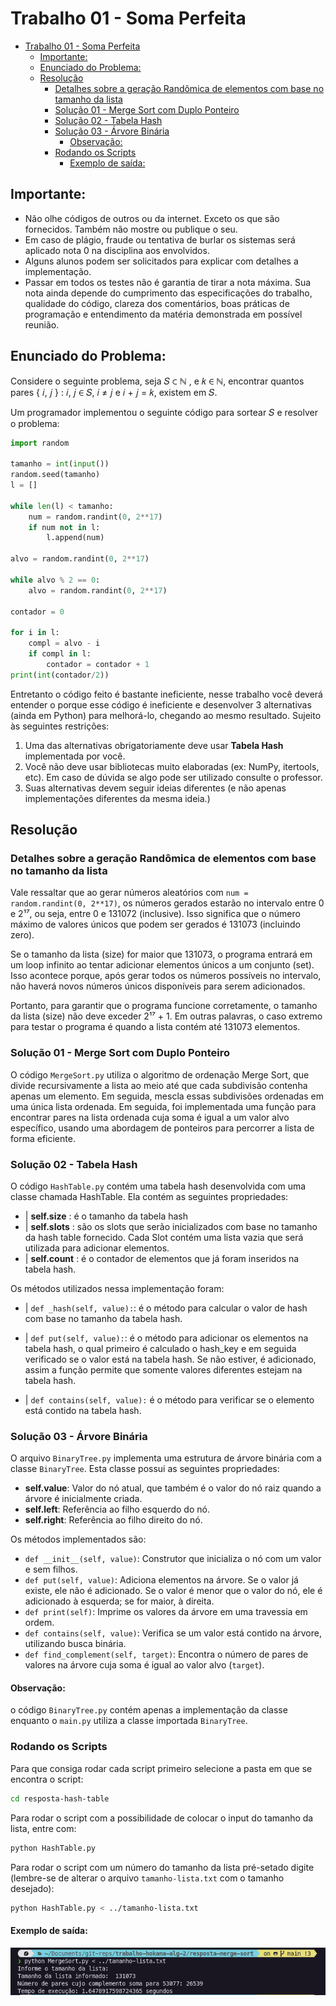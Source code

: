 # Trabalho 01 - Soma Perfeita

- [Trabalho 01 - Soma Perfeita](#trabalho-01---soma-perfeita)
  - [Importante:](#importante)
  - [Enunciado do Problema:](#enunciado-do-problema)
  - [Resolução](#resolução)
    - [Detalhes sobre a geração Randômica de elementos com base no tamanho da lista](#detalhes-sobre-a-geração-randômica-de-elementos-com-base-no-tamanho-da-lista)
    - [Solução 01 - Merge Sort com Duplo Ponteiro](#solução-01---merge-sort-com-duplo-ponteiro)
    - [Solução 02 - Tabela Hash](#solução-02---tabela-hash)
    - [Solução 03 - Árvore Binária](#solução-03---árvore-binária)
      - [Observação:](#observação)
    - [Rodando os Scripts](#rodando-os-scripts)
      - [Exemplo de saída:](#exemplo-de-saída)

## Importante:
- Não olhe códigos de outros ou da internet. Exceto os que são fornecidos. Também
não mostre ou publique o seu.
- Em caso de plágio, fraude ou tentativa de burlar os sistemas será aplicado nota 0 na
disciplina aos envolvidos.
- Alguns alunos podem ser solicitados para explicar com detalhes a implementação.
- Passar em todos os testes não é garantia de tirar a nota máxima. Sua nota ainda
depende do cumprimento das especificações do trabalho, qualidade do código,
clareza dos comentários, boas práticas de programação e entendimento da matéria
demonstrada em possível reunião.


## Enunciado do Problema: 

Considere o seguinte problema, seja 𝑆 ⊂ ℕ , e 𝑘 ∈ ℕ, encontrar quantos pares
{ 𝑖, 𝑗 } : 𝑖,   𝑗 ∈ 𝑆, 𝑖 ≠ 𝑗    e 𝑖 + 𝑗 = 𝑘, existem em 𝑆.

Um programador implementou o seguinte código para sortear 𝑆 e resolver o problema:

```python
import random

tamanho = int(input())
random.seed(tamanho)
l = []

while len(l) < tamanho:
    num = random.randint(0, 2**17)
    if num not in l:
        l.append(num)

alvo = random.randint(0, 2**17)

while alvo % 2 == 0:
    alvo = random.randint(0, 2**17)

contador = 0

for i in l:
    compl = alvo - i
    if compl in l:
        contador = contador + 1
print(int(contador/2))
```

Entretanto o código feito é bastante ineficiente, nesse trabalho você deverá entender o
porque esse código é ineficiente e desenvolver 3 alternativas (ainda em Python) para
melhorá-lo, chegando ao mesmo resultado. Sujeito às seguintes restrições:

1. Uma das alternativas obrigatoriamente deve usar **Tabela Hash** implementada por
você.
2. Você não deve usar bibliotecas muito elaboradas (ex: NumPy, itertools, etc). Em
caso de dúvida se algo pode ser utilizado consulte o professor.
3. Suas alternativas devem seguir ideias diferentes (e não apenas implementações
diferentes da mesma ideia.)


## Resolução 

### Detalhes sobre a geração Randômica de elementos com base no tamanho da lista

Vale ressaltar que ao gerar números aleatórios com ```num = random.randint(0, 2**17)```, os números gerados estarão no intervalo entre 0 e 2¹⁷, ou seja, entre 0 e 131072 (inclusive). Isso significa que o número máximo de valores únicos que podem ser gerados é 131073 (incluindo zero).

Se o tamanho da lista (size) for maior que 131073, o programa entrará em um loop infinito ao tentar adicionar elementos únicos a um conjunto (set). Isso acontece porque, após gerar todos os números possíveis no intervalo, não haverá novos números únicos disponíveis para serem adicionados.

Portanto, para garantir que o programa funcione corretamente, o tamanho da lista (size) não deve exceder 2¹⁷ + 1. Em outras palavras, o caso extremo para testar o programa é quando a lista contém até 131073 elementos.


### Solução 01 - Merge Sort com Duplo Ponteiro

O código ```MergeSort.py``` utiliza o algoritmo de ordenação Merge Sort, que divide recursivamente a lista ao meio até que cada subdivisão contenha apenas um elemento. Em seguida, mescla essas subdivisões ordenadas em uma única lista ordenada. Em seguida, foi implementada uma função para encontrar pares na lista ordenada cuja soma é igual a um valor alvo específico, usando uma abordagem de ponteiros para percorrer a lista de forma eficiente.



### Solução 02 - Tabela Hash

O código ```HashTable.py``` contém uma tabela hash desenvolvida com uma classe chamada HashTable. Ela contém as seguintes propriedades:

- | **self.size** : é o tamanho da tabela hash
- | **self.slots** : são os slots que serão inicializados com base no tamanho da hash table fornecido. Cada Slot contém uma lista vazia que será utilizada para adicionar elementos. 
- | **self.count** : é o contador de elementos que já foram inseridos na tabela hash.

Os métodos utilizados nessa implementação foram:

- | ``def _hash(self, value):``: é o método para calcular o valor de hash com base no tamanho da tabela hash.
  
- | ``def put(self, value):``: é o método para adicionar os elementos na tabela hash, o qual primeiro é calculado o hash_key e em seguida verificado se o valor está na tabela hash. Se não estiver, é adicionado, assim a função permite que somente valores diferentes estejam na tabela hash.

- | ``def contains(self, value):`` é o método para  verificar se o elemento está contido na tabela hash.


### Solução 03 - Árvore Binária

O arquivo `BinaryTree.py` implementa uma estrutura de árvore binária com a classe `BinaryTree`. Esta classe possui as seguintes propriedades:

- **self.value**: Valor do nó atual, que também é o valor do nó raiz quando a árvore é inicialmente criada.
- **self.left**: Referência ao filho esquerdo do nó.
- **self.right**: Referência ao filho direito do nó.

Os métodos implementados são:

- ``def __init__(self, value)``: Construtor que inicializa o nó com um valor e sem filhos.
- ``def put(self, value)``: Adiciona elementos na árvore. Se o valor já existe, ele não é adicionado. Se o valor é menor que o valor do nó, ele é adicionado à esquerda; se for maior, à direita.
- ``def print(self)``: Imprime os valores da árvore em uma travessia em ordem.
- ``def contains(self, value)``: Verifica se um valor está contido na árvore, utilizando busca binária.
- ``def find_complement(self, target)``: Encontra o número de pares de valores na árvore cuja soma é igual ao valor alvo (`target`).

#### Observação: 
o código `BinaryTree.py` contém apenas a implementação da classe enquanto o `main.py` utiliza a classe importada `BinaryTree`.

### Rodando os Scripts

Para que consiga rodar cada script primeiro selecione a pasta em que se encontra o script:

```bash
cd resposta-hash-table
```

Para rodar o script com a possibilidade de colocar o input do tamanho da lista, entre com:
```bash
python HashTable.py
```

Para rodar o script com um número do tamanho da lista pré-setado digite (lembre-se de alterar o arquivo `tamanho-lista.txt` com o tamanho desejado):

```bash
python HashTable.py < ../tamanho-lista.txt
```


#### Exemplo de saída:

<img alt="foto exemplo resposta" src="imgs/img.png" />